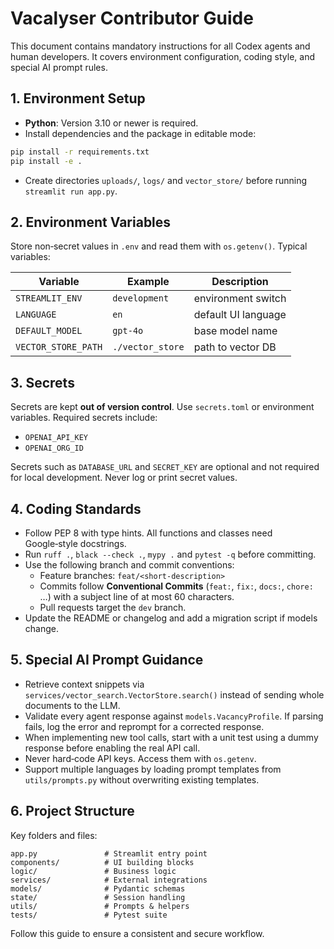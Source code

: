 
# Vacalyser Contributor Guide

This document contains mandatory instructions for all Codex agents and human developers.
It covers environment configuration, coding style, and special AI prompt rules.

## 1. Environment Setup
- **Python**: Version 3.10 or newer is required.
- Install dependencies and the package in editable mode:

```bash
pip install -r requirements.txt
pip install -e .
```

- Create directories `uploads/`, `logs/` and `vector_store/` before running `streamlit run app.py`.

## 2. Environment Variables
Store non‑secret values in `.env` and read them with `os.getenv()`.
Typical variables:

| Variable | Example | Description |
| --- | --- | --- |
| `STREAMLIT_ENV` | `development` | environment switch |
| `LANGUAGE` | `en` | default UI language |
| `DEFAULT_MODEL` | `gpt-4o` | base model name |
| `VECTOR_STORE_PATH` | `./vector_store` | path to vector DB |

## 3. Secrets
Secrets are kept **out of version control**. Use `secrets.toml` or environment variables.
Required secrets include:

- `OPENAI_API_KEY`
- `OPENAI_ORG_ID`

Secrets such as `DATABASE_URL` and `SECRET_KEY` are optional and not required for
local development. Never log or print secret values.

## 4. Coding Standards
- Follow PEP 8 with type hints. All functions and classes need Google‑style
docstrings.
- Run `ruff .`, `black --check .`, `mypy .` and `pytest -q` before committing.
- Use the following branch and commit conventions:
  - Feature branches: `feat/<short-description>`
  - Commits follow **Conventional Commits** (`feat:`, `fix:`, `docs:`, `chore:` …) with
    a subject line of at most 60 characters.
  - Pull requests target the `dev` branch.
- Update the README or changelog and add a migration script if models change.

## 5. Special AI Prompt Guidance
- Retrieve context snippets via `services/vector_search.VectorStore.search()`
  instead of sending whole documents to the LLM.
- Validate every agent response against `models.VacancyProfile`. If parsing fails,
  log the error and reprompt for a corrected response.
- When implementing new tool calls, start with a unit test using a dummy
  response before enabling the real API call.
- Never hard‑code API keys. Access them with `os.getenv`.
- Support multiple languages by loading prompt templates from `utils/prompts.py`
  without overwriting existing templates.

## 6. Project Structure
Key folders and files:

```
app.py               # Streamlit entry point
components/          # UI building blocks
logic/               # Business logic
services/            # External integrations
models/              # Pydantic schemas
state/               # Session handling
utils/               # Prompts & helpers
tests/               # Pytest suite
```

Follow this guide to ensure a consistent and secure workflow.
